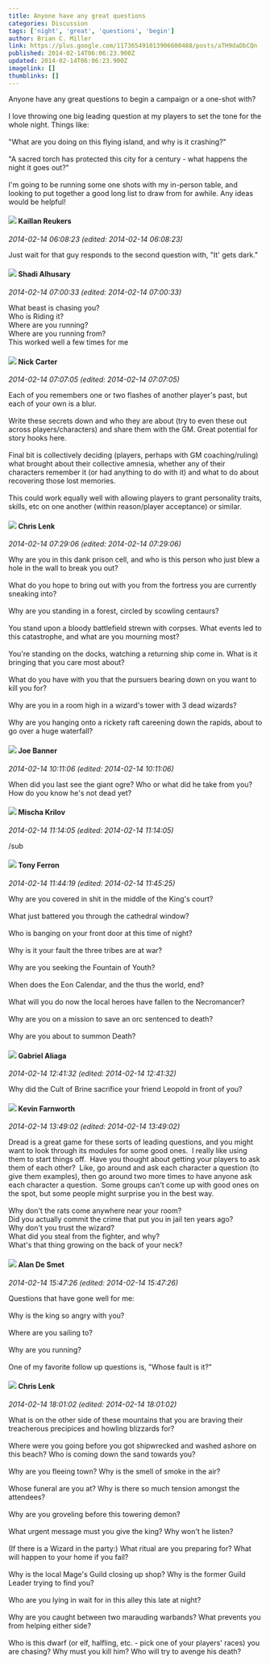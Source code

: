 ```yaml
---
title: Anyone have any great questions
categories: Discussion
tags: ['night', 'great', 'questions', 'begin']
author: Brian C. Miller
link: https://plus.google.com/117365491013906600488/posts/aTH9daDbCQn
published: 2014-02-14T06:06:23.900Z
updated: 2014-02-14T06:06:23.900Z
imagelink: []
thumblinks: []
---
```


Anyone have any great questions to begin a campaign or a one-shot with? <br /><br />I love throwing one big leading question at my players to set the tone for the whole night. Things like:<br /><br />&quot;What are you doing on this flying island, and why is it crashing?&quot;<br /><br />&quot;A sacred torch has protected this city for a century - what happens the night it goes out?&quot;<br /><br />I&#39;m going to be running some one shots with my in-person table, and looking to put together a good long list to draw from for awhile. Any ideas would be helpful!
<div id='comment z12jwfxb1uybez0ac04cdn4b1ryas3ybins0k'>
  <h4><img src='{{site.baseurl}}//images/avatars/102432813547907642843_photo.jpg'> Kaillan Reukers</h4>
      <p><cite>2014-02-14 06:08:23 (edited: 2014-02-14 06:08:23)</cite></p>
        <p>Just wait for that guy responds to the second question with, &quot;It&#39; gets dark.&quot;</p>
</div>
        

<div id='comment z12jwfxb1uybez0ac04cdn4b1ryas3ybins0k'>
  <h4><img src='{{site.baseurl}}//images/avatars/103327399280421334863_photo.jpg'> Shadi Alhusary</h4>
      <p><cite>2014-02-14 07:00:33 (edited: 2014-02-14 07:00:33)</cite></p>
        <p>What beast is chasing you? <br />Who is Riding it?<br />Where are you running? <br />Where are you running from?<br />This worked well a few times for me</p>
</div>
        

<div id='comment z12jwfxb1uybez0ac04cdn4b1ryas3ybins0k'>
  <h4><img src='{{site.baseurl}}//images/avatars/111955425612262403025_photo.jpg'> Nick Carter</h4>
      <p><cite>2014-02-14 07:07:05 (edited: 2014-02-14 07:07:05)</cite></p>
        <p>Each of you remembers one or two flashes of another player&#39;s past, but each of your own is a blur.<br /><br />Write these secrets down and who they are about (try to even these out across players/characters) and share them with the GM. Great potential for story hooks here.<br /><br />Final bit is collectively deciding (players, perhaps with GM coaching/ruling) what brought about their collective amnesia, whether any of their characters remember it (or had anything to do with it) and what to do about recovering those lost memories.<br /><br />This could work equally well with allowing players to grant personality traits, skills, etc on one another (within reason/player acceptance) or similar.</p>
</div>
        

<div id='comment z12jwfxb1uybez0ac04cdn4b1ryas3ybins0k'>
  <h4><img src='{{site.baseurl}}//images/avatars/103057513103439014374_photo.jpg'> Chris Lenk</h4>
      <p><cite>2014-02-14 07:29:06 (edited: 2014-02-14 07:29:06)</cite></p>
        <p>Why are you in this dank prison cell, and who is this person who just blew a hole in the wall to break you out?<br /><br />What do you hope to bring out with you from the fortress you are currently sneaking into?<br /><br />Why are you standing in a forest, circled by scowling centaurs?<br /><br />You stand upon a bloody battlefield strewn with corpses. What events led to this catastrophe, and what are you mourning most?<br /><br />You&#39;re standing on the docks, watching a returning ship come in. What is it bringing that you care most about?<br /><br />What do you have with you that the pursuers bearing down on you want to kill you for?<br /><br />Why are you in a room high in a wizard&#39;s tower with 3 dead wizards?<br /><br />Why are you hanging onto a rickety raft careening down the rapids, about to go over a huge waterfall?</p>
</div>
        

<div id='comment z12jwfxb1uybez0ac04cdn4b1ryas3ybins0k'>
  <h4><img src='{{site.baseurl}}//images/avatars/103619294696451727396_photo.jpg'> Joe Banner</h4>
      <p><cite>2014-02-14 10:11:06 (edited: 2014-02-14 10:11:06)</cite></p>
        <p>When did you last see the giant ogre? Who or what did he take from you? How do you know he&#39;s not dead yet?</p>
</div>
        

<div id='comment z12jwfxb1uybez0ac04cdn4b1ryas3ybins0k'>
  <h4><img src='{{site.baseurl}}//images/avatars/107569697374640025648_photo.jpg'> Mischa Krilov</h4>
      <p><cite>2014-02-14 11:14:05 (edited: 2014-02-14 11:14:05)</cite></p>
        <p>/sub</p>
</div>
        

<div id='comment z12jwfxb1uybez0ac04cdn4b1ryas3ybins0k'>
  <h4><img src='{{site.baseurl}}//images/avatars/105317681442573084626_photo.jpg'> Tony Ferron</h4>
      <p><cite>2014-02-14 11:44:19 (edited: 2014-02-14 11:45:25)</cite></p>
        <p>Why are you covered in shit in the middle of the King&#39;s court?<br /><br />What just battered you through the cathedral window?<br /><br />Who is banging on your front door at this time of night?<br /><br />Why is it your fault the three tribes are at war?<br /><br />Why are you seeking the Fountain of Youth?<br /><br />When does the Eon Calendar, and the thus the world, end?<br /><br />What will you do now the local heroes have fallen to the Necromancer?<br /><br />Why are you on a mission to save an orc sentenced to death?<br /><br />Why are you about to summon Death?</p>
</div>
        

<div id='comment z12jwfxb1uybez0ac04cdn4b1ryas3ybins0k'>
  <h4><img src='{{site.baseurl}}//images/avatars/111017492154405940114_photo.jpg'> Gabriel Aliaga</h4>
      <p><cite>2014-02-14 12:41:32 (edited: 2014-02-14 12:41:32)</cite></p>
        <p>Why did the Cult of Brine sacrifice your friend Leopold in front of you?</p>
</div>
        

<div id='comment z12jwfxb1uybez0ac04cdn4b1ryas3ybins0k'>
  <h4><img src='{{site.baseurl}}//images/avatars/113151532037528734057_photo.jpg'> Kevin Farnworth</h4>
      <p><cite>2014-02-14 13:49:02 (edited: 2014-02-14 13:49:02)</cite></p>
        <p>Dread is a great game for these sorts of leading questions, and you might want to look through its modules for some good ones.  I really like using them to start things off.  Have you thought about getting your players to ask them of each other?  Like, go around and ask each character a question (to give them examples), then go around two more times to have anyone ask each character a question.  Some groups can&#39;t come up with good ones on the spot, but some people might surprise you in the best way.<br /><br />Why don&#39;t the rats come anywhere near your room?<br />Did you actually commit the crime that put you in jail ten years ago?<br />Why don&#39;t you trust the wizard?<br />What did you steal from the fighter, and why?<br />What&#39;s that thing growing on the back of your neck?</p>
</div>
        

<div id='comment z12jwfxb1uybez0ac04cdn4b1ryas3ybins0k'>
  <h4><img src='{{site.baseurl}}//images/avatars/113837870379391431519_photo.jpg'> Alan De Smet</h4>
      <p><cite>2014-02-14 15:47:26 (edited: 2014-02-14 15:47:26)</cite></p>
        <p>Questions that have gone well for me:<br /><br />Why is the king so angry with you?<br /><br />Where are you sailing to?<br /><br />Why are you running?<br /><br />One of my favorite follow up questions is, &quot;Whose fault is it?&quot;</p>
</div>
        

<div id='comment z12jwfxb1uybez0ac04cdn4b1ryas3ybins0k'>
  <h4><img src='{{site.baseurl}}//images/avatars/103057513103439014374_photo.jpg'> Chris Lenk</h4>
      <p><cite>2014-02-14 18:01:02 (edited: 2014-02-14 18:01:02)</cite></p>
        <p>What is on the other side of these mountains that you are braving their treacherous precipices and howling blizzards for?<br /><br />Where were you going before you got shipwrecked and washed ashore on this beach? Who is coming down the sand towards you?<br /><br />Why are you fleeing town? Why is the smell of smoke in the air?<br /><br />Whose funeral are you at? Why is there so much tension amongst the attendees?<br /><br />Why are you groveling before this towering demon?<br /><br />What urgent message must you give the king? Why won&#39;t he listen?<br /><br />(If there is a Wizard in the party:) What ritual are you preparing for? What will happen to your home if you fail?<br /><br />Why is the local Mage&#39;s Guild closing up shop? Why is the former Guild Leader trying to find you?<br /><br />Who are you lying in wait for in this alley this late at night?<br /><br />Why are you caught between two marauding warbands? What prevents you from helping either side?<br /><br />Who is this dwarf (or elf, halfling, etc. - pick one of your players&#39; races) you are chasing? Why must you kill him? Who will try to avenge his death?</p>
</div>
        